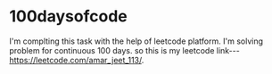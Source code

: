 # 100daysofcode
I'm complting this task with the help of leetcode platform. I'm solving problem for continuous 100 days. so this is my leetcode link--- https://leetcode.com/amar_jeet_113/.
